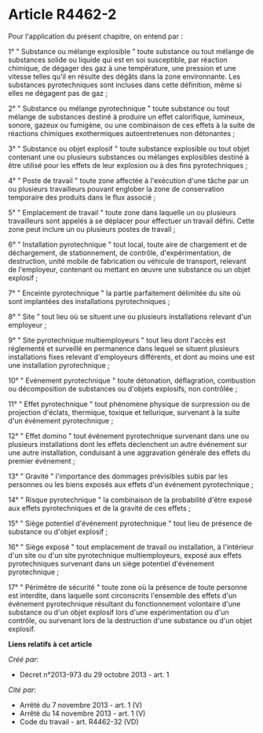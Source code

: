 # Article R4462-2

Pour l'application du présent chapitre, on entend par : 

1° " Substance ou mélange explosible " toute substance ou tout mélange de substances solide ou liquide qui est en soi
susceptible, par réaction chimique, de dégager des gaz à une température, une pression et une vitesse telles qu'il en résulte
des dégâts dans la zone environnante. Les substances pyrotechniques sont incluses dans cette définition, même si elles ne
dégagent pas de gaz ; 

2° " Substance ou mélange pyrotechnique " toute substance ou tout mélange de substances destiné à produire un effet
calorifique, lumineux, sonore, gazeux ou fumigène, ou une combinaison de ces effets à la suite de réactions chimiques
exothermiques autoentretenues non détonantes ; 

3° " Substance ou objet explosif " toute substance explosible ou tout objet contenant une ou plusieurs substances ou mélanges
explosibles destiné à être utilisé pour les effets de leur explosion ou à des fins pyrotechniques ; 

4° " Poste de travail " toute zone affectée à l'exécution d'une tâche par un ou plusieurs travailleurs pouvant englober la
zone de conservation temporaire des produits dans le flux associé ; 

5° " Emplacement de travail " toute zone dans laquelle un ou plusieurs travailleurs sont appelés à se déplacer pour effectuer
un travail défini. Cette zone peut inclure un ou plusieurs postes de travail ; 

6° " Installation pyrotechnique " tout local, toute aire de chargement et de déchargement, de stationnement, de contrôle,
d'expérimentation, de destruction, unité mobile de fabrication ou véhicule de transport, relevant de l'employeur, contenant
ou mettant en œuvre une substance ou un objet explosif ; 

7° " Enceinte pyrotechnique " la partie parfaitement délimitée du site où sont implantées des installations pyrotechniques ; 

8° " Site " tout lieu où se situent une ou plusieurs installations relevant d'un employeur ; 

9° " Site pyrotechnique multiemployeurs " tout lieu dont l'accès est réglementé et surveillé en permanence dans lequel se
situent plusieurs installations fixes relevant d'employeurs différents, et dont au moins une est une installation
pyrotechnique ; 

10° " Evénement pyrotechnique " toute détonation, déflagration, combustion ou décomposition de substances ou d'objets
explosifs, non contrôlée ; 

11° " Effet pyrotechnique " tout phénomène physique de surpression ou de projection d'éclats, thermique, toxique et
tellurique, survenant à la suite d'un événement pyrotechnique ; 

12° " Effet domino " tout événement pyrotechnique survenant dans une ou plusieurs installations dont les effets déclenchent
un autre événement sur une autre installation, conduisant à une aggravation générale des effets du premier événement ; 

13° " Gravité " l'importance des dommages prévisibles subis par les personnes ou les biens exposés aux effets d'un événement
pyrotechnique ; 

14° " Risque pyrotechnique " la combinaison de la probabilité d'être exposé aux effets pyrotechniques et de la gravité de ces
effets ; 

15° " Siège potentiel d'événement pyrotechnique " tout lieu de présence de substance ou d'objet explosif ; 

16° " Siège exposé " tout emplacement de travail ou installation, à l'intérieur d'un site ou d'un site pyrotechnique
multiemployeurs, exposé aux effets pyrotechniques survenant dans un siège potentiel d'événement pyrotechnique ; 

17° " Périmètre de sécurité " toute zone où la présence de toute personne est interdite, dans laquelle sont circonscrits
l'ensemble des effets d'un événement pyrotechnique résultant du fonctionnement volontaire d'une substance ou d'un objet
explosif lors d'une expérimentation ou d'un contrôle, ou survenant lors de la destruction d'une substance ou d'un objet
explosif.

**Liens relatifs à cet article**

_Créé par_:

  - Décret n°2013-973 du 29 octobre 2013 - art. 1

_Cité par_:

  - Arrêté du 7 novembre 2013 - art. 1 (V)
  - Arrêté du 14 novembre 2013 - art. 1 (V)
  - Code du travail - art. R4462-32 (VD)
